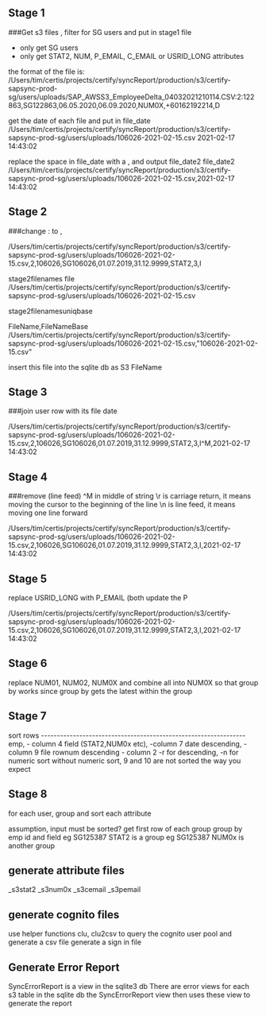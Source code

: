 ## Stage 1
###Get s3 files , filter for SG users and put in stage1 file
* only get SG users
* only get STAT2, NUM, P_EMAIL, C_EMAIL or USRID_LONG attributes

the format of the file is:
/Users/tim/certis/projects/certify/syncReport/production/s3/certify-sapsync-prod-sg/users/uploads/SAP_AWSS3_EmployeeDelta_04032021210114.CSV:2:122863,SG122863,06.05.2020,06.09.2020,NUM0X,+60162192214,D


get the date of each file and put in file_date
/Users/tim/certis/projects/certify/syncReport/production/s3/certify-sapsync-prod-sg/users/uploads/106026-2021-02-15.csv 2021-02-17 14:43:02

replace the space in file_date with a , and output file_date2
file_date2
/Users/tim/certis/projects/certify/syncReport/production/s3/certify-sapsync-prod-sg/users/uploads/106026-2021-02-15.csv,2021-02-17 14:43:02

## Stage 2
###change : to ,

/Users/tim/certis/projects/certify/syncReport/production/s3/certify-sapsync-prod-sg/users/uploads/106026-2021-02-15.csv,2,106026,SG106026,01.07.2019,31.12.9999,STAT2,3,I

stage2filenames file
/Users/tim/certis/projects/certify/syncReport/production/s3/certify-sapsync-prod-sg/users/uploads/106026-2021-02-15.csv

stage2filenamesuniqbase

FileName,FileNameBase
/Users/tim/certis/projects/certify/syncReport/production/s3/certify-sapsync-prod-sg/users/uploads/106026-2021-02-15.csv,"106026-2021-02-15.csv"

insert this file into the sqlite db as S3 FileName

## Stage 3
###join user row with its file date

/Users/tim/certis/projects/certify/syncReport/production/s3/certify-sapsync-prod-sg/users/uploads/106026-2021-02-15.csv,2,106026,SG106026,01.07.2019,31.12.9999,STAT2,3,I^M,2021-02-17 14:43:02

## Stage 4
###remove (line feed) ^M in middle of string
\r is carriage return, it means moving the cursor to the beginning of the line
\n is line feed, it means moving one line forward

/Users/tim/certis/projects/certify/syncReport/production/s3/certify-sapsync-prod-sg/users/uploads/106026-2021-02-15.csv,2,106026,SG106026,01.07.2019,31.12.9999,STAT2,3,I,2021-02-17 14:43:02

## Stage 5
replace USRID_LONG with P_EMAIL (both update the P

/Users/tim/certis/projects/certify/syncReport/production/s3/certify-sapsync-prod-sg/users/uploads/106026-2021-02-15.csv,2,106026,SG106026,01.07.2019,31.12.9999,STAT2,3,I,2021-02-17 14:43:02

## Stage 6

replace NUM01, NUM02, NUM0X and combine all into NUM0X so that group by works
since group by gets the latest within the group

## Stage 7

sort rows ----------------------------------------------------------------
 emp, - column 4
 field (STAT2,NUM0x etc), -column 7
 date descending, - column 9
 file rownum descending - column 2 -r for descending, -n for numeric sort
 without numeric sort, <space>9 and 10 are not sorted the way you expect

 
## Stage 8
for each user, group and sort each attribute

assumption, input must be sorted?
get first row of each group
group by emp id and field
eg SG125387 STAT2 is a group
eg SG125387 NUM0x is another group

## generate attribute files

_s3stat2 
_s3num0x
_s3cemail
_s3pemail

## generate cognito files
use helper functions clu, clu2csv to query the cognito user pool and generate a csv file
generate a sign in file

## Generate Error Report

SyncErrorReport is a view in the sqlite3 db
There are error views for each s3 table in the sqlite db
the SyncErrorReport view then uses these view to generate the report

